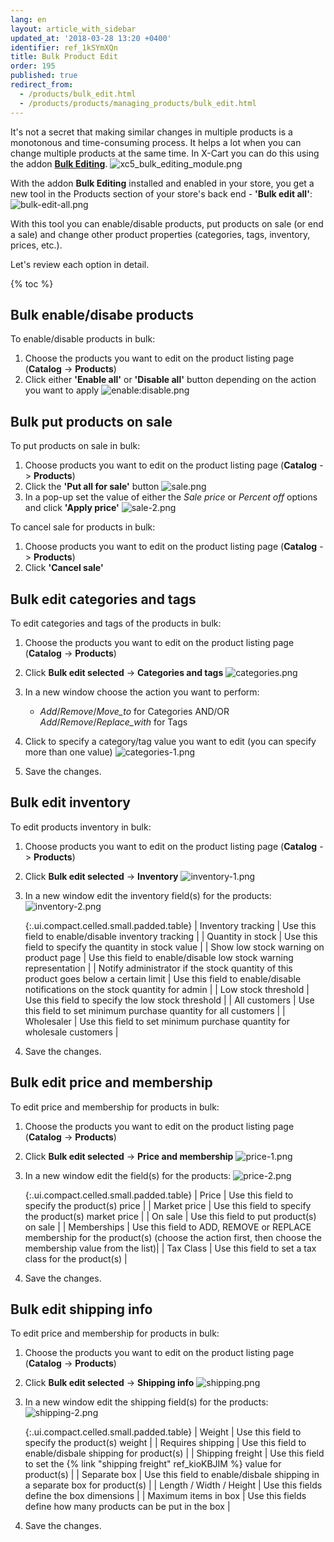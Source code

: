 ```yaml
---
lang: en
layout: article_with_sidebar
updated_at: '2018-03-28 13:20 +0400'
identifier: ref_1kSYmXQn
title: Bulk Product Edit
order: 195
published: true
redirect_from:
  - /products/bulk_edit.html
  - /products/products/managing_products/bulk_edit.html
---
```

It's not a secret that making similar changes in multiple products is a monotonous and time-consuming process. It helps a lot when you can change multiple products at the same time. In X-Cart you can do this using the addon **[Bulk Editing](https://market.x-cart.com/addons/bulk-editing.html)**. 
   ![xc5_bulk_editing_module.png]({{site.baseurl}}/attachments/ref_1kSYmXQn/xc5_bulk_editing_module.png)

With the addon **Bulk Editing** installed and enabled in your store, you get a new tool in the Products section of your store's back end - **'Bulk edit all'**:
   ![bulk-edit-all.png]({{site.baseurl}}/attachments/ref_1kSYmXQn/bulk-edit-all.png)

With this tool you can enable/disable products, put products on sale (or end a sale) and change other product properties (categories, tags, inventory, prices, etc.).

Let's review each option in detail.

{% toc %}

## Bulk enable/disabe products

To enable/disable products in bulk:

   1. Choose the products you want to edit on the product listing page (**Catalog** -> **Products**)
   2. Click either **'Enable all'** or **'Disable all'** button depending on the action you want to apply
      ![enable:disable.png]({{site.baseurl}}/attachments/ref_1kSYmXQn/enable:disable.png)
 

## Bulk put products on sale

To put products on sale in bulk:

   1. Choose products you want to edit on the product listing page (**Catalog** -> **Products**)
   2. Click the **'Put all for sale'** button 
      ![sale.png]({{site.baseurl}}/attachments/ref_1kSYmXQn/sale.png)
   3. In a pop-up set the value of either the _Sale price_ or _Percent off_ options and click **'Apply price'**
      ![sale-2.png]({{site.baseurl}}/attachments/ref_1kSYmXQn/sale-2.png)
 

To cancel sale for products in bulk:

   1. Choose products you want to edit on the product listing page (**Catalog** -> **Products**)
   2. Click **'Cancel sale'** 


## Bulk edit categories and tags

To edit categories and tags of the products in bulk:

   1. Choose the products you want to edit on the product listing page (**Catalog** -> **Products**)
   2. Click **Bulk edit selected** -> **Categories and tags** 
      ![categories.png]({{site.baseurl}}/attachments/ref_1kSYmXQn/categories.png)
   3. In a new window choose the action you want to perform:
      
      * _Add_/_Remove_/_Move_to_ for Categories AND/OR _Add_/_Remove_/_Replace_with_ for Tags
   4. Click to specify a category/tag value you want to edit (you can specify more than one value)
      ![categories-1.png]({{site.baseurl}}/attachments/ref_1kSYmXQn/categories-1.png)
   5. Save the changes.


## Bulk edit inventory

To edit products inventory in bulk:

   1. Choose products you want to edit on the product listing page (**Catalog** -> **Products**)
   2. Click **Bulk edit selected** -> **Inventory** 
      ![inventory-1.png]({{site.baseurl}}/attachments/ref_1kSYmXQn/inventory-1.png)
   3. In a new window edit the inventory field(s) for the products:
      ![inventory-2.png]({{site.baseurl}}/attachments/ref_1kSYmXQn/inventory-2.png)
  
      {:.ui.compact.celled.small.padded.table}
      | Inventory tracking | Use this field to enable/disable inventory tracking |
      | Quantity in stock | Use this field to specify the quantity in stock value |
      | Show low stock warning on product page | Use this field to enable/disable low stock warning representation |
      | Notify administrator if the stock quantity of this product goes below a certain limit | Use this field to enable/disable notifications on the stock quantity for admin |
      | Low stock threshold | Use this field to specify the low stock threshold |
      | All customers | Use this field to set minimum purchase quantity for all customers |
      | Wholesaler | Use this field to set minimum purchase quantity for wholesale customers |

   4. Save the changes.

## Bulk edit price and membership

To edit price and membership for products in bulk:

   1. Choose the products you want to edit on the product listing page (**Catalog** -> **Products**)
   2. Click **Bulk edit selected** -> **Price and membership** 
      ![price-1.png]({{site.baseurl}}/attachments/ref_1kSYmXQn/price-1.png)
   3. In a new window edit the field(s) for the products:
      ![price-2.png]({{site.baseurl}}/attachments/ref_1kSYmXQn/price-2.png)
  
      {:.ui.compact.celled.small.padded.table}
      | Price | Use this field to specify the product(s) price |
      | Market price | Use this field to specify the product(s) market price |
      | On sale | Use this field to put product(s) on sale |
      | Memberships | Use this field to ADD, REMOVE or REPLACE membership for the product(s) (choose the action first, then choose the membership value from the list)|
      | Tax Class | Use this field to set a tax class for the product(s) |

   4. Save the changes.

## Bulk edit shipping info

To edit price and membership for products in bulk:

   1. Choose the products you want to edit on the product listing page (**Catalog** -> **Products**)
   2. Click **Bulk edit selected** -> **Shipping info** 
      ![shipping.png]({{site.baseurl}}/attachments/ref_1kSYmXQn/shipping.png)
   3. In a new window edit the shipping field(s) for the products:
      ![shipping-2.png]({{site.baseurl}}/attachments/ref_1kSYmXQn/shipping-2.png)
  
      {:.ui.compact.celled.small.padded.table}
      | Weight | Use this field to specify the product(s) weight |
      | Requires shipping | Use this field to enable/disbale shipping for product(s) |
      | Shipping freight | Use this field to set the {% link "shipping freight" ref_kioKBJIM %} value for product(s) |
      | Separate box | Use this field to enable/disbale shipping in a separate box for product(s) |
      | Length / Width / Height | Use this fields define the box dimensions  |
      | Maximum items in box | Use this fields define how many products can be put in the box |

   4. Save the changes.
